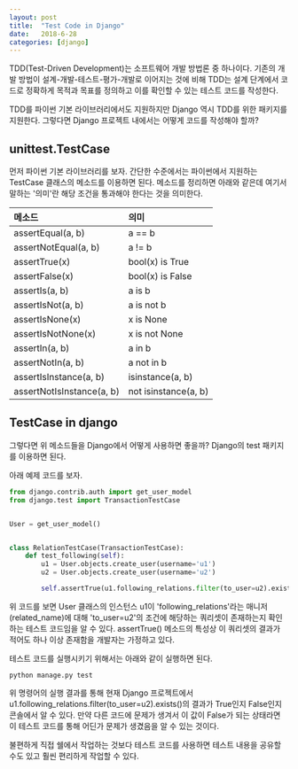 ```yaml
---
layout: post
title:  "Test Code in Django"
date:   2018-6-28
categories: [django]
---
```


<p class="intro"><span class="dropcap">T</span>DD(Test-Driven Development)는 소프트웨어 개발 방법론 중 하나이다. 기존의 개발 방법이 설계-개발-테스트-평가-개발로 이어지는 것에 비해 TDD는 설계 단계에서 코드로 정확하게 목적과 목표를 정의하고 이를 확인할 수 있는 테스트 코드를 작성한다.</p>

TDD를 파이썬 기본 라이브러리에서도 지원하지만 Django 역시 TDD를 위한 패키지를 지원한다. 그렇다면 Django 프로젝트 내에서는 어떻게 코드를 작성해야 할까?

## unittest.TestCase

먼저 파이썬 기본 라이브러리를 보자. 간단한 수준에서는 파이썬에서 지원하는 TestCase 클래스의 메소드를 이용하면 된다. 메소드를 정리하면 아래와 같은데 여기서 말하는 '의미'란 해당 조건을 통과해야 한다는 것을 의미한다.

| 메소드 | 의미 |
|:---------|:-----------------|
| assertEqual(a, b) | a == b |
| assertNotEqual(a, b) | a != b |
| assertTrue(x) | bool(x) is True |
| assertFalse(x) | bool(x) is False |
| assertIs(a, b) | a is b |
| assertIsNot(a, b) | a is not b |
| assertIsNone(x) | x is None |
| assertIsNotNone(x) | x is not None |
| assertIn(a, b) | a in b |
| assertNotIn(a, b) | a not in b |
| assertIsInstance(a, b) | isinstance(a, b) |
| assertNotIsInstance(a, b) | not isinstance(a, b) |

## TestCase in django

그렇다면 위 메소드들을 Django에서 어떻게 사용하면 좋을까? Django의 test 패키지를 이용하면 된다.

아래 예제 코드를 보자.

```python
from django.contrib.auth import get_user_model
from django.test import TransactionTestCase


User = get_user_model()


class RelationTestCase(TransactionTestCase):
    def test_following(self):
        u1 = User.objects.create_user(username='u1')
        u2 = User.objects.create_user(username='u2')

        self.assertTrue(u1.following_relations.filter(to_user=u2).exists())
```

위 코드를 보면 User 클래스의 인스턴스 u1이 'following_relations'라는 매니저(related_name)에 대해 'to_user=u2'의 조건에 해당하는 쿼리셋이 존재하는지 확인하는 테스트 코드임을 알 수 있다. assertTrue() 메소드의 특성상 이 쿼리셋의 결과가 적어도 하나 이상 존재함을 개발자는 가정하고 있다.

테스트 코드를 실행시키기 위해서는 아래와 같이 실행하면 된다.

```
python manage.py test
```

위 명령어의 실행 결과를 통해 현재 Django 프로젝트에서 u1.following_relations.filter(to_user=u2).exists()의 결과가 True인지 False인지 콘솔에서 알 수 있다. 만약 다른 코드에 문제가 생겨서 이 값이 False가 되는 상태라면 이 테스트 코드를 통해 어딘가 문제가 생겼음을 알 수 있는 것이다.

불편하게 직접 쉘에서 작업하는 것보다 테스트 코드를 사용하면 테스트 내용을 공유할 수도 있고 훨씬 편리하게 작업할 수 있다.
